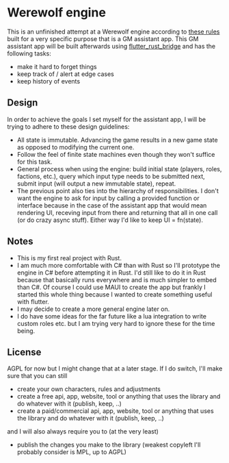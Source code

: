 # Werewolf engine

This is an unfinished attempt at a Werewolf engine according to [these rules](https://joelius300.github.io/werewolf-guide/) built for a very specific purpose that is a GM assistant app. This GM assistant app will be built afterwards using [flutter_rust_bridge](https://github.com/fzyzcjy/flutter_rust_bridge) and has the following tasks:

- make it hard to forget things
- keep track of / alert at edge cases
- keep history of events

## Design

In order to achieve the goals I set myself for the assistant app, I will be trying to adhere to these design guidelines:

- All state is immutable. Advancing the game results in a new game state as opposed to modifying the current one.
- Follow the feel of finite state machines even though they won't suffice for this task.
- General process when using the engine: build initial state (players, roles, factions, etc.), query which input type needs to be submitted next, submit input (will output a new immutable state), repeat.
- The previous point also ties into the hierarchy of responsibilities. I don't want the engine to ask for input by calling a provided function or interface because in the case of the assistant app that would mean rendering UI, receving input from there and returning that all in one call (or do crazy async stuff). Either way I'd like to keep UI = fn(state).

## Notes

- This is my first real project with Rust.
- I am much more comfortable with C# than with Rust so I'll prototype the engine in C# before attempting it in Rust. I'd still like to do it in Rust because that basically runs everywhere and is much simpler to embed than C#. Of course I could use MAUI to create the app but frankly I started this whole thing because I wanted to create something useful with flutter.
- I may decide to create a more general engine later on.
- I do have some ideas for the far future like a lua integration to write custom roles etc. but I am trying very hard to ignore these for the time being.

## License

AGPL for now but I might change that at a later stage. If I do switch, I'll make sure that you can still

- create your own characters, rules and adjustments
- create a free api, app, website, tool or anything that uses the library and do whatever with it (publish, keep, ..)
- create a paid/commercial api, app, website, tool or anything that uses the library and do whatever with it (publish, keep, ..)

and I will also always require you to (at the very least)

- publish the changes you make to the library (weakest copyleft I'll probably consider is MPL, up to AGPL)
